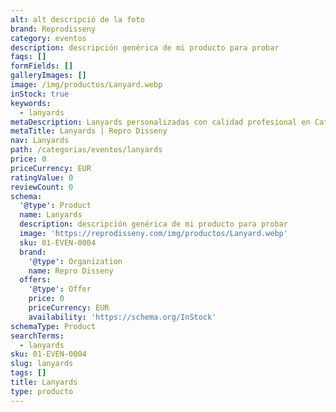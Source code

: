 ```yaml
---
alt: alt descripció de la foto
brand: Reprodisseny
category: eventos
description: descripción genérica de mi producto para probar
faqs: []
formFields: []
galleryImages: []
image: /img/productos/Lanyard.webp
inStock: true
keywords:
  - lanyards
metaDescription: Lanyards personalizadas con calidad profesional en Cataluña.
metaTitle: Lanyards | Repro Disseny
nav: Lanyards
path: /categorias/eventos/lanyards
price: 0
priceCurrency: EUR
ratingValue: 0
reviewCount: 0
schema:
  '@type': Product
  name: Lanyards
  description: descripción genérica de mi producto para probar
  image: 'https://reprodisseny.com/img/productos/Lanyard.webp'
  sku: 01-EVEN-0004
  brand:
    '@type': Organization
    name: Repro Disseny
  offers:
    '@type': Offer
    price: 0
    priceCurrency: EUR
    availability: 'https://schema.org/InStock'
schemaType: Product
searchTerms:
  - lanyards
sku: 01-EVEN-0004
slug: lanyards
tags: []
title: Lanyards
type: producto
---
```


